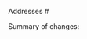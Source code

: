 <!-- **Please read the contribution guidelines first, and target the `dev` branch!** -->

Addresses #

Summary of changes:
